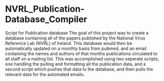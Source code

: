# NVRL_Publication-Database_Compiler
Script for Publication database
The goal of this project was to create a database containing all of the papers published by the National Virus Reference Lab (NVRL) of Ireland.
This database would then be automatically updated on a monthly basis from pubmed, and an email containing the names and authors of that months publications
circulated to all staff on a mailing list. This was accomplished using two seperate scripts, one handling the pulling and formatting all the publication data, and 
a second script which pushes that data to the database, and then pulls the relevant data for the automated emails.

